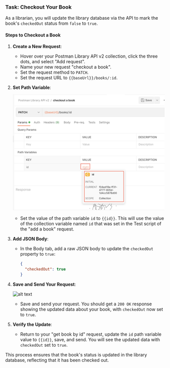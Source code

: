 ### __Task: Checkout Your Book__

As a librarian, you will update the library database via the API to mark the book's `checkedOut` status from `false` to `true`.

#### __Steps to Checkout a Book__

1. **Create a New Request**:
   - Hover over your Postman Library API v2 collection, click the three dots, and select "Add request".
   - Name your new request "checkout a book".
   - Set the request method to `PATCH`.
   - Set the request URL to `{{baseUrl}}/books/:id`.

2. **Set Path Variable**:

    ![alt text](assets/image.png)

   - Set the value of the path variable `id` to `{{id}}`. This will use the value of the collection variable named `id` that was set in the Test script of the "add a book" request.

3. **Add JSON Body**:
   - In the Body tab, add a raw JSON body to update the `checkedOut` property to `true`:
     ```json
     {
       "checkedOut": true
     }
     ```

4. **Save and Send Your Request**:

    ![alt text](image.png)

   - Save and send your request. You should get a `200 OK` response showing the updated data about your book, with `checkedOut` now set to `true`.

5. **Verify the Update**:
   - Return to your "get book by id" request, update the `id` path variable value to `{{id}}`, save, and send. You will see the updated data with `checkedOut` set to `true`.

This process ensures that the book's status is updated in the library database, reflecting that it has been checked out.